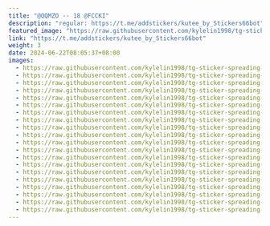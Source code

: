 ```yaml
---
title: "@QQMZO -- 18 @FCCKI"
description: "regular: https://t.me/addstickers/kutee_by_Stickers66bot"
featured_image: "https://raw.githubusercontent.com/kylelin1998/tg-sticker-spreading-worldwide-images/main/img/8d88aee4-fd67-478c-bd50-acb029bf663e.jpg"
link: "https://t.me/addstickers/kutee_by_Stickers66bot"
weight: 3
date: 2024-06-22T08:05:37+08:00
images:
  - https://raw.githubusercontent.com/kylelin1998/tg-sticker-spreading-worldwide-images/main/img/8d88aee4-fd67-478c-bd50-acb029bf663e.jpg
  - https://raw.githubusercontent.com/kylelin1998/tg-sticker-spreading-worldwide-images/main/img/3213b71b-3ef6-49dc-b6c7-d69b98bf5980.jpg
  - https://raw.githubusercontent.com/kylelin1998/tg-sticker-spreading-worldwide-images/main/img/c8c135bf-3e44-4b0c-930e-f22f356e85f5.jpg
  - https://raw.githubusercontent.com/kylelin1998/tg-sticker-spreading-worldwide-images/main/img/24064825-1207-4300-82a1-7ab855a0c4bb.jpg
  - https://raw.githubusercontent.com/kylelin1998/tg-sticker-spreading-worldwide-images/main/img/0acd969b-a609-48c6-892a-31178f55ab07.jpg
  - https://raw.githubusercontent.com/kylelin1998/tg-sticker-spreading-worldwide-images/main/img/e03a52bb-ba85-40bc-8dca-e4a68610fd7a.jpg
  - https://raw.githubusercontent.com/kylelin1998/tg-sticker-spreading-worldwide-images/main/img/8713aed5-1def-48c2-8296-02bc5b75d53c.jpg
  - https://raw.githubusercontent.com/kylelin1998/tg-sticker-spreading-worldwide-images/main/img/6056d5f2-49a0-4fa4-9639-d0a254e43e51.jpg
  - https://raw.githubusercontent.com/kylelin1998/tg-sticker-spreading-worldwide-images/main/img/d9f00ce9-240b-4302-ab5e-8b1991706594.jpg
  - https://raw.githubusercontent.com/kylelin1998/tg-sticker-spreading-worldwide-images/main/img/d7044330-5800-4a4c-9514-dc06d43d2625.jpg
  - https://raw.githubusercontent.com/kylelin1998/tg-sticker-spreading-worldwide-images/main/img/7917e45d-77a7-482d-b637-b9fbb2157e1b.jpg
  - https://raw.githubusercontent.com/kylelin1998/tg-sticker-spreading-worldwide-images/main/img/096897cd-ca23-4726-ad49-bfdc5e5dfa71.jpg
  - https://raw.githubusercontent.com/kylelin1998/tg-sticker-spreading-worldwide-images/main/img/ffd6317d-ec9f-49be-a017-d622856cdc74.jpg
  - https://raw.githubusercontent.com/kylelin1998/tg-sticker-spreading-worldwide-images/main/img/43786cdc-5268-4215-9d0c-e9e43c33d99a.jpg
  - https://raw.githubusercontent.com/kylelin1998/tg-sticker-spreading-worldwide-images/main/img/62f7dbe5-7f20-4c73-a32e-a1d80273fbd9.jpg
  - https://raw.githubusercontent.com/kylelin1998/tg-sticker-spreading-worldwide-images/main/img/9d72a359-7f32-4abb-b9f4-1da283c4790e.jpg
  - https://raw.githubusercontent.com/kylelin1998/tg-sticker-spreading-worldwide-images/main/img/1cef8ca9-0b4c-4246-88e0-2795bd871b2b.jpg
  - https://raw.githubusercontent.com/kylelin1998/tg-sticker-spreading-worldwide-images/main/img/9e5f930c-0303-45b8-acd0-e9e3e0bd72c2.jpg
  - https://raw.githubusercontent.com/kylelin1998/tg-sticker-spreading-worldwide-images/main/img/37ab5ab5-2d2a-4bd3-b92c-d5fd9193741c.jpg
  - https://raw.githubusercontent.com/kylelin1998/tg-sticker-spreading-worldwide-images/main/img/63346558-f826-41f4-8e53-3c0b591f5180.jpg
---
```

